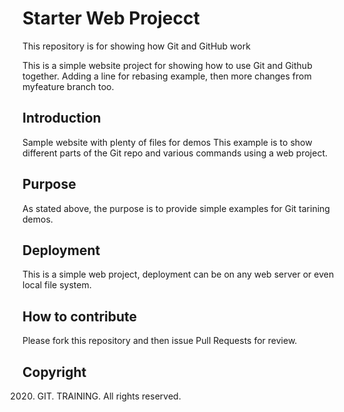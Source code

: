 # Starter Web Projecct

This repository is for showing how Git and GitHub work

This is a simple website project for showing how to use Git and Github together. Adding a line for rebasing example, then more changes from myfeature branch too.

## Introduction

Sample website with plenty of files for demos
This example is to show different parts of the Git repo and various commands using a web project.

## Purpose

As stated above, the purpose is to provide simple examples for Git tarining demos.

## Deployment

This is a simple web project, deployment can be on any web server or even local file system.

## How to contribute

Please fork this repository and then issue Pull Requests for review.

## Copyright

2020. GIT. TRAINING. All rights reserved.